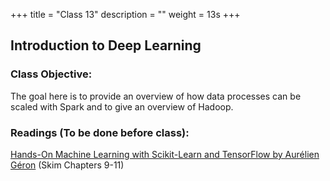 +++
title = "Class 13"
description = ""
weight = 13s
+++

## Introduction to Deep Learning

### Class Objective:
The goal here is to provide an overview of how data processes can be scaled with Spark and to give an overview of Hadoop. 

### Readings (To be done before class):
[Hands-On Machine Learning with Scikit-Learn and TensorFlow by Aurélien Géron](http://proquestcombo.safaribooksonline.com.libproxy.rpi.edu/book/programming/9781491962282) (Skim Chapters 9-11)
